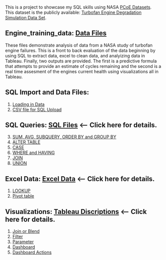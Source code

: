 This is a project to showcase my SQL skills using NASA [PCoE Datasets](https://ti.arc.nasa.gov/tech/dash/groups/pcoe/prognostic-data-repository/). This dataset is the publicly available: [Turbofan Engine Degradation Simulation Data Set](https://ti.arc.nasa.gov/tech/dash/groups/pcoe/prognostic-data-repository/publications/#turbofan).

## Engine_training_data: [Data Files](https://github.com/fischtank44/Engine_training_data/tree/master/Data_Files) 

These files demonstrate analysis of data from a NASA study of turbofan engine failures. This is a front to back evaluation of the data beginning by using SQL to extract data, excel to clean data, and analyizing data in Tableau. Finally, two outputs are provided. The first is a predictive formula that attempts to provide an estimate of cycles remaining and the second is a real time assesment of the engines current health using visualizations all in Tableau. 


## SQL Import and Data Files:

1. [Loading in Data](https://github.com/fischtank44/Engine_training_data/blob/master/SQL_FILES/Import_engine_data.txt)
2. [CSV file for SQL Upload](https://github.com/fischtank44/Engine_training_data/blob/master/SQL_FILES/train_FD001-variation%20added.csv)


## SQL Queries: [SQL Files](https://github.com/fischtank44/Engine_training_data/tree/master/SQL_FILES) <-- Click here for details.

3. [SUM, AVG, SUBQUERY, ORDER BY and GROUP BY](https://github.com/fischtank44/Engine_training_data/blob/master/SQL_FILES/SQL_sample_STD_DEV.sql)
4. [ALTER TABLE](https://github.com/fischtank44/Engine_training_data/blob/master/SQL_FILES/SQL_alter_table.txt)
5. [CASE](https://github.com/fischtank44/Engine_training_data/blob/master/SQL_FILES/CASE_find_last_10.sql)
6. [WHERE and HAVING](https://github.com/fischtank44/Engine_training_data/blob/master/SQL_FILES/SQL_WHERE_HAVING.sql)
7. [JOIN](https://github.com/fischtank44/Engine_training_data/blob/master/SQL_FILES/SQL_JOIN_rul_test_fd01.sql)
8. [UNION](https://github.com/fischtank44/Engine_training_data/blob/master/SQL_FILES/SQL_union_test_rul.sql)


## Excel Data: [Excel Data](https://github.com/fischtank44/Engine_training_data/tree/master/Excel_data) <-- Click here for details.

1. [LOOKUP](https://github.com/fischtank44/Engine_training_data/raw/master/Excel_data/test_FD001_headers_var_v4.xlsx) 
2. [Pivot table](https://github.com/fischtank44/Engine_training_data/raw/master/Excel_data/train_FD001-variation%20formulas_v4.xlsx) 


## Visualizations: [Tableau Discriptions](https://github.com/fischtank44/Engine_training_data/tree/master/Visualizations) <-- Click here for details.

1. [Join or Blend](https://public.tableau.com/profile/steven.fischbach#!/vizhome/FinalProject-TestDataDashboardv2_0/StatusMonitor)
2. [Filter](https://public.tableau.com/profile/steven.fischbach#!/vizhome/Finalproject-v2_0/Playbyplayforward?publish=yes)
3. [Parameter](https://public.tableau.com/profile/steven.fischbach#!/vizhome/Finalproject-v2_0/PredictionChart?publish=yes)
4. [Dashboard](https://public.tableau.com/profile/steven.fischbach#!/vizhome/Finalproject-v2_0/CautionsvsBigFormula?publish=yes)
5. [Dashboard Actions](https://public.tableau.com/profile/steven.fischbach#!/vizhome/Finalproject-v2_0/CautionsvsBigFormula?publish=yes)


